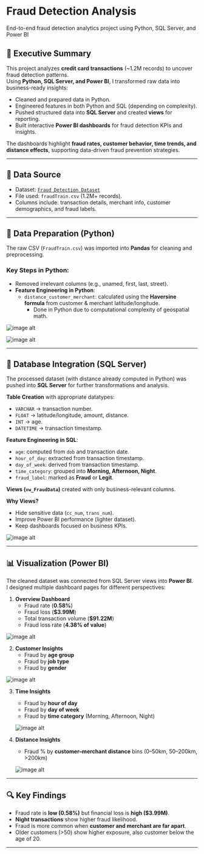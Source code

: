 # Fraud Detection Analysis
End-to-end fraud detection analytics project using Python, SQL Server, and Power BI

## 📌 Executive Summary
This project analyzes **credit card transactions** (~1.2M records) to uncover fraud detection patterns.  
Using **Python, SQL Server, and Power BI**, I transformed raw data into business-ready insights:

- Cleaned and prepared data in Python.  
- Engineered features in both Python and SQL (depending on complexity).  
- Pushed structured data into **SQL Server** and created **views** for reporting.  
- Built interactive **Power BI dashboards** for fraud detection KPIs and insights.  

The dashboards highlight **fraud rates, customer behavior, time trends, and distance effects**, supporting data-driven fraud prevention strategies.  

---

## 🔹 Data Source
- Dataset: [`Fraud Detection Dataset`](https://www.kaggle.com/datasets/kartik2112/fraud-detection)  
- File used: `fraudTrain.csv` (1.2M+ records).  
- Columns include: transaction details, merchant info, customer demographics, and fraud labels.  

---

## 🔹 Data Preparation (Python)
The raw CSV (`FraudTrain.csv`) was imported into **Pandas** for cleaning and preprocessing.  

### Key Steps in Python:
- Removed irrelevant columns (e.g., unamed, first, last, street).  
- **Feature Engineering in Python**:
  - `distance_customer_merchant`: calculated using the **Haversine formula** from customer & merchant latitude/longitude.  
    - Done in Python due to computational complexity of geospatial math.
   
 ![image alt](image)
  
 ![image alt](https://github.com/Danyrex/fraud-detection-analytics/blob/ed95795b83c2d4b46341d338cbbe5eeab3738d38/Haverson%20_%20distance%20calc.jpg)

---

## 🔹 Database Integration (SQL Server)
The processed dataset (with distance already computed in Python) was pushed into **SQL Server** for further transformations and analysis.  

**Table Creation** with appropriate datatypes:
- `VARCHAR` → transaction number.  
- `FLOAT` → latitude/longitude, amount, distance.  
- `INT` → age.  
- `DATETIME` → transaction timestamp.  

**Feature Engineering in SQL**:
- `age`: computed from `dob` and transaction date.  
- `hour_of_day`: extracted from transaction timestamp.  
- `day_of_week`: derived from transaction timestamp.  
- `time_category`: grouped into **Morning, Afternoon, Night**.  
- `fraud_label`: marked as **Fraud** or **Legit**.  

**Views (`vw_FraudData`)** created with only business-relevant columns.

**Why Views?**
- Hide sensitive data (`cc_num`, `trans_num`).  
- Improve Power BI performance (lighter dataset).  
- Keep dashboards focused on business KPIs.  

 ![image alt](https://github.com/Danyrex/fraud-detection-analytics/blob/886f2c4c379bb5878534bb76d5f15704214b080a/Views.jpg)

---

## 📊 Visualization (Power BI)

The cleaned dataset was connected from SQL Server views into **Power BI**.  
I designed multiple dashboard pages for different perspectives:

1. **Overview Dashboard**
   - Fraud rate (**0.58%**)  
   - Fraud loss (**$3.99M**)  
   - Total transaction volume (**$91.22M**)  
   - Fraud loss rate (**4.38% of value**)  

 ![image alt](https://github.com/Danyrex/fraud-detection-analytics/blob/886f2c4c379bb5878534bb76d5f15704214b080a/Overview%20dashboard.jpg)

2. **Customer Insights**
   - Fraud by **age group**  
   - Fraud by **job type**  
   - Fraud by **gender**  

  ![image alt](https://github.com/Danyrex/fraud-detection-analytics/blob/886f2c4c379bb5878534bb76d5f15704214b080a/Customer%20insight.jpg
)

3. **Time Insights**
   - Fraud by **hour of day**  
   - Fraud by **day of week**  
   - Fraud by **time category** (Morning, Afternoon, Night)  

   ![image alt](https://github.com/Danyrex/fraud-detection-analytics/blob/886f2c4c379bb5878534bb76d5f15704214b080a/Time%20insight.jpg)

4. **Distance Insights**
   - Fraud % by **customer–merchant distance** bins (0–50km, 50–200km, >200km)   

   ![image alt](https://github.com/Danyrex/fraud-detection-analytics/blob/886f2c4c379bb5878534bb76d5f15704214b080a/Distance.jpg)

---

## 🔍 Key Findings
- Fraud rate is **low (0.58%)** but financial loss is **high ($3.99M)**.  
- **Night transactions** show higher fraud likelihood.  
- Fraud is more common when **customer and merchant are far apart**.  
- Older customers (>50) show higher exposure, also customer below the age of 20.

---
